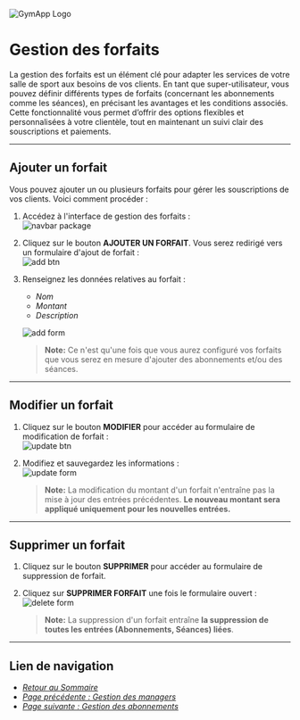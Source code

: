 ![GymApp Logo](/images/logo_md.png "GymApp Logo")

# Gestion des forfaits

La gestion des forfaits est un élément clé pour adapter les services de votre salle de sport aux besoins de vos clients. En tant que super-utilisateur, vous pouvez définir différents types de forfaits (concernant les abonnements comme les séances), en précisant les avantages et les conditions associés. Cette fonctionnalité vous permet d’offrir des options flexibles et personnalisées à votre clientèle, tout en maintenant un suivi clair des souscriptions et paiements.

---

## **Ajouter un forfait**

Vous pouvez ajouter un ou plusieurs forfaits pour gérer les souscriptions de vos clients. Voici comment procéder :  
1. Accédez à l'interface de gestion des forfaits :  
   ![navbar package](/images/screenshots/package/nav_package.png "navbar package")

2. Cliquez sur le bouton **AJOUTER UN FORFAIT**. Vous serez redirigé vers un formulaire d'ajout de forfait :  
   ![add btn](/images/screenshots/package/add_btn.png "add btn")

3. Renseignez les données relatives au forfait :  
   - _Nom_  
   - _Montant_  
   - _Description_  

   ![add form](/images/screenshots/package/add_form.png "add form")

   > **Note:** Ce n'est qu'une fois que vous aurez configuré vos forfaits que vous serez en mesure d'ajouter des abonnements et/ou des séances.

---

## **Modifier un forfait**  
1. Cliquez sur le bouton **MODIFIER** pour accéder au formulaire de modification de forfait :  
   ![update btn](/images/screenshots/package/update_btn.png "update btn")

2. Modifiez et sauvegardez les informations :  
   ![update form](/images/screenshots/package/update_form.png "update form")

   > **Note:** La modification du montant d'un forfait n'entraîne pas la mise à jour des entrées précédentes. **Le nouveau montant sera appliqué uniquement pour les nouvelles entrées.**

---

## **Supprimer un forfait**

1. Cliquez sur le bouton **SUPPRIMER** pour accéder au formulaire de suppression de forfait.  
2. Cliquez sur **SUPPRIMER FORFAIT** une fois le formulaire ouvert :  
   ![delete form](/images/screenshots/package/delete_form.png "delete form")

   > **Note:** La suppression d'un forfait entraîne **la suppression de toutes les entrées (Abonnements, Séances) liées**.

---

## **Lien de navigation**

- [_Retour au Sommaire_](table.md)  
- [_Page précédente : Gestion des managers_](manager.md)  
- [_Page suivante : Gestion des abonnements_](subscription.md)  
